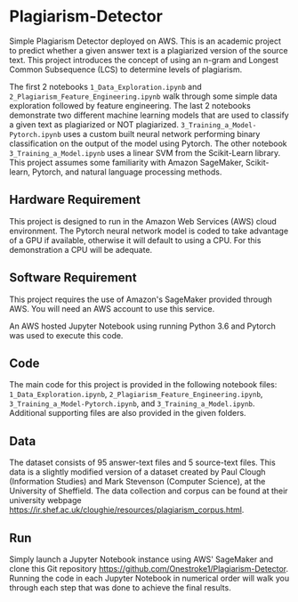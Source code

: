 # Plagiarism-Detector
Simple Plagiarism Detector deployed on AWS.
This is an academic project to predict whether a given answer text is a plagiarized version of the source text. This project introduces the concept of using an n-gram and Longest Common Subsequence (LCS) to determine levels of plagiarism.

The first 2 notebooks `1_Data_Exploration.ipynb` and `2_Plagiarism_Feature_Engineering.ipynb` walk through some simple data exploration followed by feature engineering. The last 2 notebooks demonstrate two different machine learning models that are used to classify a given text as plagiarized or NOT plagiarized. `3_Training_a_Model-Pytorch.ipynb` uses a custom built neural network performing binary classification on the output of the model using Pytorch. The other notebook `3_Training_a_Model.ipynb` uses a linear SVM from the Scikit-Learn library. This project assumes some familiarity with Amazon SageMaker, Scikit-learn, Pytorch, and natural language processing methods.

## Hardware Requirement
This project is designed to run in the Amazon Web Services (AWS) cloud environment. 
The Pytorch neural network model is coded to take advantage of a GPU if available, otherwise it will default to using a CPU. For this demonstration a CPU will be adequate.

## Software Requirement
This project requires the use of Amazon's SageMaker provided through AWS. You will need an AWS account to use this service.

An AWS hosted Jupyter Notebook using running Python 3.6 and Pytorch was used to execute this code.

## Code
The main code for this project is provided in the following notebook files: `1_Data_Exploration.ipynb`, `2_Plagiarism_Feature_Engineering.ipynb`, `3_Training_a_Model-Pytorch.ipynb`, and `3_Training_a_Model.ipynb`. Additional supporting files are also provided in the given folders.

## Data
The dataset consists of 95 answer-text files and 5 source-text files. This data is a slightly modified version of a dataset created by Paul Clough (Information Studies) and Mark Stevenson (Computer Science), at the University of Sheffield. The data collection and corpus can be found at their university webpage https://ir.shef.ac.uk/cloughie/resources/plagiarism_corpus.html.

## Run
Simply launch a Jupyter Notebook instance using AWS' SageMaker and clone this Git repository https://github.com/Onestroke1/Plagiarism-Detector.
Running the code in each Jupyter Notebook in numerical order will walk you through each step that was done to achieve the final results. 


